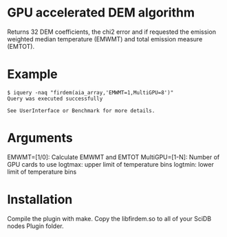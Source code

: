 # GPU accelerated DEM algorithm
Returns 32 DEM coefficients, the chi2 error and if requested the emission weighted median temperature (EMWMT) and total emission measure (EMTOT).


# Example
```
$ iquery -naq "firdem(aia_array,'EMWMT=1,MultiGPU=8')"
Query was executed successfully

See UserInterface or Benchmark for more details.
```

# Arguments
EMWMT=[1/0]: Calculate EMWMT and EMTOT
MultiGPU=[1-N]: Number of GPU cards to use
logtmax: upper limit of temperature bins
logtmin: lower limit of temperature bins


# Installation
Compile the plugin with make.
Copy the libfirdem.so to all of your SciDB nodes Plugin folder.
